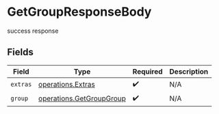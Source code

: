 # GetGroupResponseBody

success response


## Fields

| Field                                                                       | Type                                                                        | Required                                                                    | Description                                                                 |
| --------------------------------------------------------------------------- | --------------------------------------------------------------------------- | --------------------------------------------------------------------------- | --------------------------------------------------------------------------- |
| `extras`                                                                    | [operations.Extras](../../../sdk/models/operations/extras.md)               | :heavy_check_mark:                                                          | N/A                                                                         |
| `group`                                                                     | [operations.GetGroupGroup](../../../sdk/models/operations/getgroupgroup.md) | :heavy_check_mark:                                                          | N/A                                                                         |
